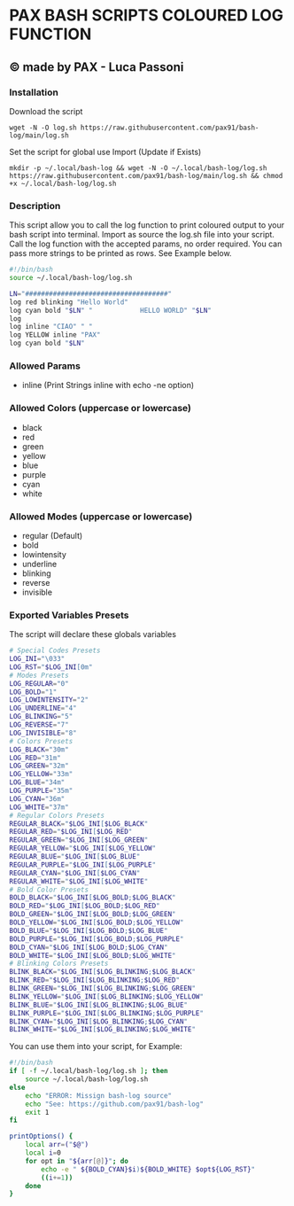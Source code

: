 # PAX BASH SCRIPTS COLOURED LOG FUNCTION
## © made by PAX - Luca Passoni

### Installation
Download the script
```
wget -N -O log.sh https://raw.githubusercontent.com/pax91/bash-log/main/log.sh
```
Set the script for global use Import (Update if Exists)
```
mkdir -p ~/.local/bash-log && wget -N -O ~/.local/bash-log/log.sh https://raw.githubusercontent.com/pax91/bash-log/main/log.sh && chmod +x ~/.local/bash-log/log.sh
```
### Description
This script allow you to call the log function to print coloured output to your bash script into terminal.
Import as source the log.sh file into your script.
Call the log function with the accepted params, no order required.
You can pass more strings to be printed as rows. See Example below.
```bash
#!/bin/bash
source ~/.local/bash-log/log.sh

LN="####################################"
log red blinking "Hello World"
log cyan bold "$LN" "            HELLO WORLD" "$LN"
log 
log inline "CIAO" " "
log YELLOW inline "PAX"
log cyan bold "$LN"
```
### Allowed Params
- inline (Print Strings inline with echo -ne option)
### Allowed Colors (uppercase or lowercase)
- black
- red
- green
- yellow
- blue
- purple
- cyan
- white
### Allowed Modes (uppercase or lowercase)
- regular (Default)
- bold
- lowintensity
- underline
- blinking
- reverse
- invisible
### Exported Variables Presets
The script will declare these globals variables
```bash
# Special Codes Presets
LOG_INI="\033"
LOG_RST="$LOG_INI[0m"
# Modes Presets
LOG_REGULAR="0"
LOG_BOLD="1"
LOG_LOWINTENSITY="2"
LOG_UNDERLINE="4"
LOG_BLINKING="5"
LOG_REVERSE="7"
LOG_INVISIBLE="8"
# Colors Presets
LOG_BLACK="30m"
LOG_RED="31m"
LOG_GREEN="32m"
LOG_YELLOW="33m"
LOG_BLUE="34m"
LOG_PURPLE="35m"
LOG_CYAN="36m"
LOG_WHITE="37m"
# Regular Colors Presets
REGULAR_BLACK="$LOG_INI[$LOG_BLACK"
REGULAR_RED="$LOG_INI[$LOG_RED"
REGULAR_GREEN="$LOG_INI[$LOG_GREEN"
REGULAR_YELLOW="$LOG_INI[$LOG_YELLOW"
REGULAR_BLUE="$LOG_INI[$LOG_BLUE"
REGULAR_PURPLE="$LOG_INI[$LOG_PURPLE"
REGULAR_CYAN="$LOG_INI[$LOG_CYAN"
REGULAR_WHITE="$LOG_INI[$LOG_WHITE"
# Bold Color Presets
BOLD_BLACK="$LOG_INI[$LOG_BOLD;$LOG_BLACK"
BOLD_RED="$LOG_INI[$LOG_BOLD;$LOG_RED"
BOLD_GREEN="$LOG_INI[$LOG_BOLD;$LOG_GREEN"
BOLD_YELLOW="$LOG_INI[$LOG_BOLD;$LOG_YELLOW"
BOLD_BLUE="$LOG_INI[$LOG_BOLD;$LOG_BLUE"
BOLD_PURPLE="$LOG_INI[$LOG_BOLD;$LOG_PURPLE"
BOLD_CYAN="$LOG_INI[$LOG_BOLD;$LOG_CYAN"
BOLD_WHITE="$LOG_INI[$LOG_BOLD;$LOG_WHITE"
# Blinking Colors Presets
BLINK_BLACK="$LOG_INI[$LOG_BLINKING;$LOG_BLACK"
BLINK_RED="$LOG_INI[$LOG_BLINKING;$LOG_RED"
BLINK_GREEN="$LOG_INI[$LOG_BLINKING;$LOG_GREEN"
BLINK_YELLOW="$LOG_INI[$LOG_BLINKING;$LOG_YELLOW"
BLINK_BLUE="$LOG_INI[$LOG_BLINKING;$LOG_BLUE"
BLINK_PURPLE="$LOG_INI[$LOG_BLINKING;$LOG_PURPLE"
BLINK_CYAN="$LOG_INI[$LOG_BLINKING;$LOG_CYAN"
BLINK_WHITE="$LOG_INI[$LOG_BLINKING;$LOG_WHITE"
```
You can use them into your script, for Example:
```bash
#!/bin/bash
if [ -f ~/.local/bash-log/log.sh ]; then
    source ~/.local/bash-log/log.sh
else
    echo "ERROR: Missign bash-log source"
    echo "See: https://github.com/pax91/bash-log"
    exit 1
fi

printOptions() {
    local arr=("$@")
    local i=0
    for opt in "${arr[@]}"; do
        echo -e " ${BOLD_CYAN}$i)${BOLD_WHITE} $opt${LOG_RST}"  
        ((i+=1))
    done
}
```